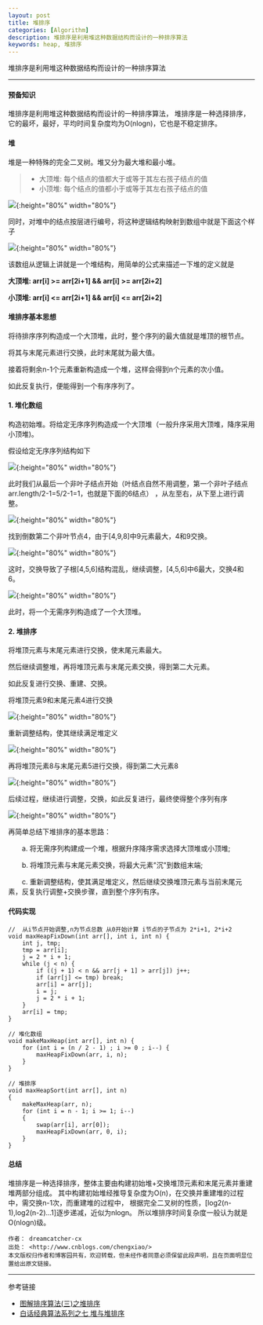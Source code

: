```yaml
---
layout: post
title: 堆排序
categories: [Algorithm]
description: 堆排序是利用堆这种数据结构而设计的一种排序算法
keywords: heap, 堆排序
---
```


堆排序是利用堆这种数据结构而设计的一种排序算法

---

#### 预备知识

堆排序是利用堆这种数据结构而设计的一种排序算法，
堆排序是一种选择排序，它的最坏，最好，平均时间复杂度均为O(nlogn)，它也是不稳定排序。

#### 堆

堆是一种特殊的完全二叉树。堆又分为最大堆和最小堆。

> * 大顶堆: 每个结点的值都大于或等于其左右孩子结点的值
> * 小顶堆: 每个结点的值都小于或等于其左右孩子结点的值

![](/images/blog/2019-05-16-1.png){:height="80%" width="80%"} 

同时，对堆中的结点按层进行编号，将这种逻辑结构映射到数组中就是下面这个样子

![](/images/blog/2019-05-16-2.png){:height="80%" width="80%"} 

该数组从逻辑上讲就是一个堆结构，用简单的公式来描述一下堆的定义就是

**大顶堆: arr[i] >= arr[2i+1] && arr[i] >= arr[2i+2]**

**小顶堆: arr[i] <= arr[2i+1] && arr[i] <= arr[2i+2]**

#### 堆排序基本思想

将待排序序列构造成一个大顶堆，此时，整个序列的最大值就是堆顶的根节点。

将其与末尾元素进行交换，此时末尾就为最大值。

接着将剩余n-1个元素重新构造成一个堆，这样会得到n个元素的次小值。

如此反复执行，便能得到一个有序序列了。

#### 1. 堆化数组

构造初始堆。将给定无序序列构造成一个大顶堆（一般升序采用大顶堆，降序采用小顶堆)。

假设给定无序序列结构如下

![](/images/blog/2019-05-16-3.png){:height="80%" width="80%"} 

此时我们从最后一个非叶子结点开始（叶结点自然不用调整，第一个非叶子结点 arr.length/2-1=5/2-1=1，也就是下面的6结点）
，从左至右，从下至上进行调整。

![](/images/blog/2019-05-16-4.png){:height="80%" width="80%"} 

找到倒数第二个非叶节点4，由于[4,9,8]中9元素最大，4和9交换。

![](/images/blog/2019-05-16-5.png){:height="80%" width="80%"} 

这时，交换导致了子根[4,5,6]结构混乱，继续调整，[4,5,6]中6最大，交换4和6。

![](/images/blog/2019-05-16-6.png){:height="80%" width="80%"} 

此时，将一个无需序列构造成了一个大顶堆。

#### 2. 堆排序

将堆顶元素与末尾元素进行交换，使末尾元素最大。

然后继续调整堆，再将堆顶元素与末尾元素交换，得到第二大元素。

如此反复进行交换、重建、交换。

将堆顶元素9和末尾元素4进行交换

![](/images/blog/2019-05-16-7.png){:height="80%" width="80%"} 

重新调整结构，使其继续满足堆定义

![](/images/blog/2019-05-16-8.png){:height="80%" width="80%"} 

再将堆顶元素8与末尾元素5进行交换，得到第二大元素8

![](/images/blog/2019-05-16-9.png){:height="80%" width="80%"} 

后续过程，继续进行调整，交换，如此反复进行，最终使得整个序列有序

![](/images/blog/2019-05-16-10.png){:height="80%" width="80%"} 

再简单总结下堆排序的基本思路：

　　a. 将无需序列构建成一个堆，根据升序降序需求选择大顶堆或小顶堆;

　　b. 将堆顶元素与末尾元素交换，将最大元素"沉"到数组末端;

　　c. 重新调整结构，使其满足堆定义，然后继续交换堆顶元素与当前末尾元素，反复执行调整+交换步骤，直到整个序列有序。


#### 代码实现

``` 
//  从i节点开始调整,n为节点总数 从0开始计算 i节点的子节点为 2*i+1, 2*i+2
void maxHeapFixDown(int arr[], int i, int n) {
    int j, tmp;
    tmp = arr[i];
    j = 2 * i + 1;
    while (j < n) {
        if ((j + 1) < n && arr[j + 1] > arr[j]) j++;
        if (arr[j] <= tmp) break;
        arr[i] = arr[j];
        i = j;
        j = 2 * i + 1;
    }
    arr[i] = tmp;
}

// 堆化数组
void makeMaxHeap(int arr[], int n) {
    for (int i = (n / 2 - 1) ; i >= 0 ; i--) {
        maxHeapFixDown(arr, i, n);
    }
}

// 堆排序
void maxHeapSort(int arr[], int n)
{
    makeMaxHeap(arr, n);
    for (int i = n - 1; i >= 1; i--)
    {
        swap(arr[i], arr[0]);
        maxHeapFixDown(arr, 0, i);
    }
}
```

#### 总结 

堆排序是一种选择排序，整体主要由构建初始堆+交换堆顶元素和末尾元素并重建堆两部分组成。
其中构建初始堆经推导复杂度为O(n)，在交换并重建堆的过程中，需交换n-1次，而重建堆的过程中，
根据完全二叉树的性质，[log2(n-1),log2(n-2)...1]逐步递减，近似为nlogn。
所以堆排序时间复杂度一般认为就是O(nlogn)级。

``` 
作者： dreamcatcher-cx
出处： <http://www.cnblogs.com/chengxiao/>
本文版权归作者和博客园共有，欢迎转载，但未经作者同意必须保留此段声明，且在页面明显位置给出原文链接。
```

---
参考链接
* [图解排序算法(三)之堆排序](https://www.cnblogs.com/chengxiao/p/6129630.html)
* [白话经典算法系列之七 堆与堆排序](https://blog.csdn.net/morewindows/article/details/6709644/)


